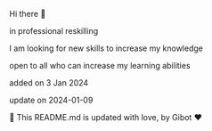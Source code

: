 
Hi there 👋

in professional reskilling

I am looking for new skills to increase my knowledge

open to all who can increase my learning abilities

added on 3 Jan 2024

update on 2024-01-09

🤖 This README.md is updated with love, by Gibot ❤️
